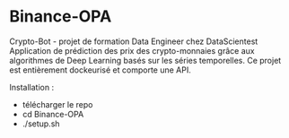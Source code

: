 # Binance-OPA
Crypto-Bot - projet de formation Data Engineer chez DataScientest
Application de prédiction des prix des crypto-monnaies grâce aux algorithmes de Deep Learning basés sur les séries temporelles.
Ce projet est entièrement dockeurisé et comporte une API.

Installation : 
- télécharger le repo
- cd Binance-OPA
- ./setup.sh
